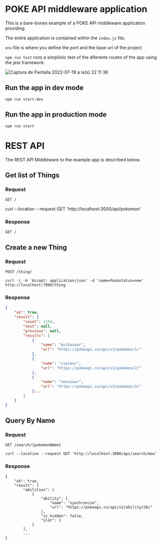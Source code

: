 # POKE API middleware application

This is a bare-bones example of a POKE API middleware application providing

The entire application is contained within the `index.js` file.

`env` file is where you define the port and the base url of the project

`npm run test` runs a simplistic test of the diferents routes of the app using the jest framework

![Captura de Pantalla 2022-07-19 a la(s) 22 11 36](https://user-images.githubusercontent.com/24302401/179888115-0a9a6f0f-464a-489c-9229-0e96896189d1.png)


## Run the app in dev mode

    npm run start:dev

## Run the app in production mode

    npm run start

# REST API

The REST API Middleware to the example app is described below.

## Get list of Things

### Request

`GET /`

curl --location --request GET 'http://localhost:3000/api/pokemon'

### Response

`GET /`


## Create a new Thing

### Request

`POST /thing/`

    curl -i -H 'Accept: application/json' -d 'name=Foo&status=new' http://localhost:7000/thing

### Response

```json
{
    "ok": true,
    "result": {
        "count": 1154,
        "next": null,
        "previous": null,
        "results": [
            {
                "name": "bulbasaur",
                "url": "https://pokeapi.co/api/v2/pokemon/1/"
            },
            {
                "name": "ivysaur",
                "url": "https://pokeapi.co/api/v2/pokemon/2/"
            },
            {
                "name": "venusaur",
                "url": "https://pokeapi.co/api/v2/pokemon/3/"
            }...
        ]
    }
}
```

## Query By Name

### Request

`GET /search/{pokemonNAme}`

    curl --location --request GET 'http://localhost:3000/api/search/mew'

### Response

```
{
    "ok": true,
    "result": {
        "abilities": [
            {
                "ability": {
                    "name": "synchronize",
                    "url": "https://pokeapi.co/api/v2/ability/28/"
                },
                "is_hidden": false,
                "slot": 1
            }
        ],
        ...
}
```

